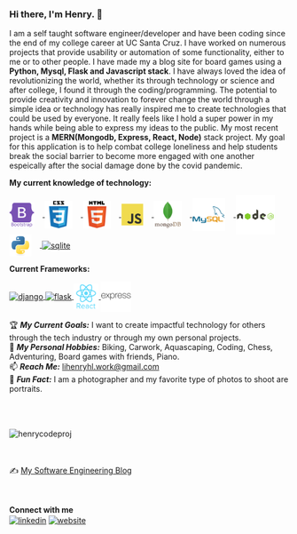 ### Hi there, I'm Henry. 👋  

I am a self taught software engineer/developer and have been coding since the end of my college career at UC Santa Cruz. I have worked on numerous projects that provide usability or automation of some functionality, either to me or to other people. I have made my a blog site for board games using a **Python, Mysql, Flask and Javascript stack**. I have always loved the idea of revolutionizing the world, whether its through technology or science and after college, I found it through the coding/programming. The potential to provide creativity and innovation to forever change the world through a simple idea or technology has really inspired me to create technologies that could be used by everyone. It really feels like I hold a super power in my hands while being able to express my ideas to the public. My most recent project is a **MERN(Mongodb, Express, React, Node)** stack project. My goal for this application is to help combat college loneliness and help students break the social barrier to become more engaged with one another espeically after the social damage done by the covid pandemic.

**My current knowledge of technology:** 
<p align ="left">
  
<a href="https://getbootstrap.com" target="_blank" rel="noreferrer">
    <img align="center" src="https://raw.githubusercontent.com/devicons/devicon/master/icons/bootstrap/bootstrap-plain-wordmark.svg" alt="bootstrap" width="45" height="45"title = "Bootstrap" style = "margin-right:15px;"/> 
</a> 
  
<a href="https://www.w3schools.com/css/" target="_blank" rel="noreferrer"> 
  <img align = "center" src="https://raw.githubusercontent.com/devicons/devicon/master/icons/css3/css3-original-wordmark.svg" alt="css3" width="50" height="50" title = "CSS" style = "margin-right:15px;"/> 
</a> 
  
<a href="https://www.w3.org/html/" target="_blank" rel="noreferrer"> 
  <img align = "center" src="https://raw.githubusercontent.com/devicons/devicon/master/icons/html5/html5-original-wordmark.svg" alt="html5" width="50" height="50" title = "HTML" style = "margin-right:15px;"/> </a>
  
<a href="https://developer.mozilla.org/en-US/docs/Web/JavaScript" target="_blank" rel="noreferrer"> 
  <img align="center" src="https://raw.githubusercontent.com/devicons/devicon/master/icons/javascript/javascript-original.svg" alt="javascript" width="40" height="40" title = "Javascript" style = "margin-right:15px;"/> 
</a>
  
<a href="https://www.mongodb.com/" target="_blank" rel="noreferrer"> 
    <img align = "center" src="https://raw.githubusercontent.com/devicons/devicon/master/icons/mongodb/mongodb-original-wordmark.svg" alt="mongodb" width="50" height="50"title = "MongoDB" style = "margin-right:15px;"/>
</a> 
  
<a href="https://www.mysql.com/" target="_blank" rel="noreferrer">
  <img align = "center" src="https://raw.githubusercontent.com/devicons/devicon/master/icons/mysql/mysql-original-wordmark.svg" alt="mysql" width="60" height="60" title = "MySQL" style = "margin-right:15px;"/> 
</a> 
  
<a href="https://nodejs.org" target="_blank" rel="noreferrer"> 
  <img align = "center" src="https://raw.githubusercontent.com/devicons/devicon/master/icons/nodejs/nodejs-original-wordmark.svg" alt="nodejs" width="70" height="70" title = "NodeJS" style = "margin-right:15px;"/> 
</a> 
  
<a href="https://www.python.org" target="_blank" rel="noreferrer">
    <img align = "center" src="https://raw.githubusercontent.com/devicons/devicon/master/icons/python/python-original.svg" alt="python" width="40" height="40" title = "Python" style = "margin-right:15px;"/> 
</a> 
  
<a href="https://www.sqlite.org/" target="_blank" rel="noreferrer"> 
    <img align = "center" src="https://www.vectorlogo.zone/logos/sqlite/sqlite-icon.svg" alt="sqlite" width="40" height="40" title = "SQLite" style = "margin-right:15px;"/> 
</a> 
  
</p>
  

**Current Frameworks:** 
<p align = "left">
<a href="https://www.djangoproject.com/" target="_blank" rel="noreferrer"> 
  <img align = "center" src="https://static.djangoproject.com/img/logos/django-logo-positive.svg" alt="django" width="60" height="60" title = "Django"/> 
</a>
  
<a href="https://flask.palletsprojects.com/" target="_blank" rel="noreferrer"> 
  <img align = "center" src="https://www.vectorlogo.zone/logos/pocoo_flask/pocoo_flask-icon.svg" alt="flask" width="45" height="45" title = "Flask"/>
</a> 
  
<a href="https://reactjs.org/" target="_blank" rel="noreferrer">
  <img align = "center" src="https://raw.githubusercontent.com/devicons/devicon/master/icons/react/react-original-wordmark.svg" alt="react" width="45" height="45" title = "React"/> 
</a>
  
<a href="https://expressjs.com" target="_blank" rel="noreferrer"> 
  <img align = "center" src="https://raw.githubusercontent.com/devicons/devicon/master/icons/express/express-original-wordmark.svg" alt="express" width="55" height="55" title = "ExpressJS"/> 
</a>  
  
</p>

🏆 ***My Current Goals:*** I want to create impactful technology for others through the tech industry or through my own personal projects.\
🎨 ***My Personal Hobbies:*** Biking, Carwork, Aquascaping, Coding, Chess, Adventuring, Board games with friends, Piano.\
📫 ***Reach Me:*** lihenryhl.work@gmail.com\
🔮 ***Fun Fact:*** I am a photographer and my favorite type of photos to shoot are portraits.

<br></br>

<p><img align="center" src="https://github-readme-streak-stats.herokuapp.com/?user=henrycodeproj&" alt="henrycodeproj" /></p>

<br></br>
✍️ <a href ="https://selftechlead.wordpress.com" target="_blank" >My Software Engineering Blog</a>

<br></br>
**Connect with me**\
[<img src='https://cdn.jsdelivr.net/npm/simple-icons@3.0.1/icons/linkedin.svg' alt='linkedin' height='30' title="LinkedIn" align = "center">](https://www.linkedin.com/in/https://www.linkedin.com/in/henryli1998//)  [<img src='https://cdn.jsdelivr.net/npm/simple-icons@3.0.1/icons/icloud.svg' alt='website' height='40' title = "Personal Portfolio" align = "center">](https://henryli.info/)  
